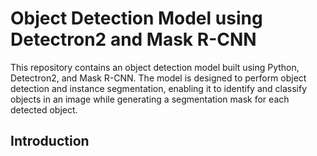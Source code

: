 # Object Detection Model using Detectron2 and Mask R-CNN
This repository contains an object detection model built using Python, Detectron2, and Mask R-CNN. The model is designed to perform object detection and instance segmentation, enabling it to identify and classify objects in an image while generating a segmentation mask for each detected object.

<h2>Introduction<h2>
